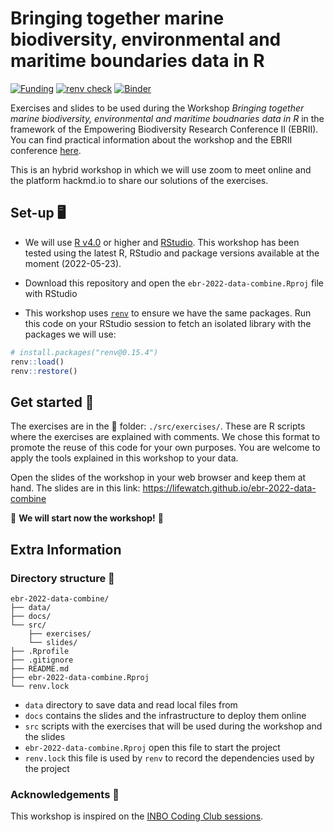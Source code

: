 
# Bringing together marine biodiversity, environmental and maritime boundaries data in R 

[![Funding](https://img.shields.io/static/v1?label=powered+by&message=lifewatch.be&labelColor=1a4e8a&color=f15922)](http://lifewatch.be) [![renv check](https://github.com/lifewatch/ebr-2022-data-combine/workflows/renv-check/badge.svg)](https://github.com/lifewatch/ebr-2022-data-combine/actions) [![Binder](https://mybinder.org/badge_logo.svg)](https://mybinder.org/v2/gh/lifewatch/ebr-2022-data-combine/HEAD?labpath=rstudio)

Exercises and slides to be used during the Workshop *Bringing together marine biodiversity, environmental and maritime boudnaries data in R* in the framework of the Empowering Biodiversity Research Conference II (EBRII). You can find practical information about the workshop and the EBRII conference [here](https://www.biodiversity.be/5147/).

This is an hybrid workshop in which we will use zoom to meet online and the platform hackmd.io to share our solutions of the exercises.

## Set-up 🖥️ 

* We will use [R v4.0](https://www.r-project.org/) or higher and [RStudio](https://www.rstudio.com/). This workshop has been tested using the latest R, RStudio and package versions available at the moment (2022-05-23).

* Download this repository and open the `ebr-2022-data-combine.Rproj` file with RStudio

* This workshop uses [`renv`](https://rstudio.github.io/renv/index.html) to ensure we have the same packages. Run this code on your RStudio session to fetch an isolated library with the packages we will use:

```r
# install.packages("renv@0.15.4")
renv::load()
renv::restore()
```

## Get started 🚀

The exercises are in the 📁 folder: `./src/exercises/`. These are R scripts where the exercises are explained with comments. We chose this format to promote the reuse of this code for your own purposes. You are welcome to apply the tools explained in this workshop to your data.

Open the slides of the workshop in your web browser and keep them at hand. The slides are in this link: https://lifewatch.github.io/ebr-2022-data-combine

🌟 **We will start now the workshop!** 🌟

## Extra Information

### Directory structure 📁 

```
ebr-2022-data-combine/
├── data/
├── docs/
└── src/
	├── exercises/
	└── slides/
├── .Rprofile
├── .gitignore
├── README.md
├── ebr-2022-data-combine.Rproj
└── renv.lock 
```

* `data` directory to save data and read local files from
* `docs` contains the slides and the infrastructure to deploy them online
* `src` scripts with the exercises that will be used during the workshop and the slides
* `ebr-2022-data-combine.Rproj` open this file to start the project
* `renv.lock` this file is used by `renv` to record the dependencies used by the project


### Acknowledgements 🙏

This workshop is inspired on the [INBO Coding Club sessions](https://inbo.github.io/coding-club/).


